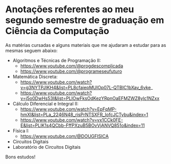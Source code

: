 # Anotações referentes ao meu segundo semestre de graduação em Ciência da Computação

As matérias cursadas e alguns materiais que me ajudaram a estudar para as mesmas seguem abaixo:

- Algoritmos e Técnicas de Programação II:
    - https://www.youtube.com/@progdescomplicada
    - https://www.youtube.com/@programeseufuturo
- Matemática Discreta:
    - https://www.youtube.com/watch?v=g3NYTPJIKH4&list=PL8cfaiepMUIOp07L-QTBIC1bXav_6vke_
    - https://www.youtube.com/watch?v=j5o0DwHs53I&list=PLIOwFksOdKezYRpnOaEFMZWZ8ylc1NZxx
- Cálculo Diferencial e Integral II:
    - https://www.youtube.com/watch?v=EpFqMP-hmXI&list=PLa_2246N48_risPrNTSXFR_IofcJCTybu&index=1
    - https://www.youtube.com/watch?v=vx1CCk0FE-E&list=PLIK1s4QCbb-FffPXzuB5BOvVjANVQ851o&index=11
- Física I:
    - https://www.youtube.com/@DOUGFISICA
- Circuitos Digitais 
- Laboratório de Circuitos Digitais 

Bons estudos!
